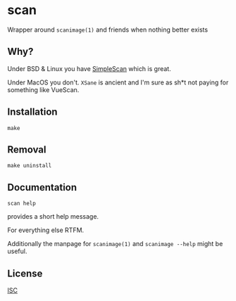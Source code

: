 # scan

Wrapper around `scanimage(1)` and friends when nothing better exists

## Why?
Under BSD & Linux you have [SimpleScan](https://apps.gnome.org/en-GB/app/org.gnome.SimpleScan/) which is great.

Under MacOS you don't. `XSane` is ancient and I'm sure as sh\*t not paying for something like VueScan.

## Installation
```shell
make
```

## Removal
```shell
make uninstall
```

## Documentation
```shell
scan help
```
provides a short help message.

For everything else RTFM.

Additionally the manpage for `scanimage(1)` and `scanimage --help` might be useful.

## License
[ISC](https://opensource.org/licenses/ISC)
